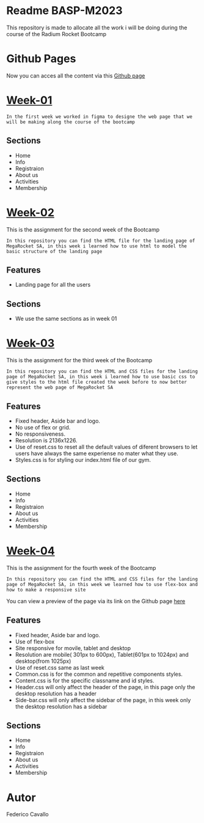 # Readme BASP-M2023

This repository is made to allocate all the work i will be doing during the course of the Radium Rocket Bootcamp

# Github Pages

Now you can acces all the content via this [Github page](https://cavallofede.github.io/BaSP-2023/)

# [Week-01](https://www.figma.com/file/IGkIxih6STHxdBqnuGYTlR/BaSP-m2023-MegaRocket-Nico)

`In the first week we worked in figma to designe the web page that we will be making along the course of the bootcamp `

## Sections

- Home
- Info
- Registraion
- About us
- Activities
- Membership

# [Week-02](https://github.com/CavalloFede/BaSP-2023/tree/master/Week-02)

This is the assignment for the second week of the Bootcamp

`In this repository you can find the HTML file for the landing page of MegaRocket SA, in this week i learned how to use html to model the basic structure of the landing page`

## Features

- Landing page for all the users

## Sections

- We use the same sections as in week 01

# [Week-03](https://github.com/CavalloFede/BaSP-2023/tree/master/Week-03)

This is the assignment for the third week of the Bootcamp

`In this repository you can find the HTML and CSS files for the landing page of MegaRocket SA, in this week i learned how to use basic css to give styles to the html file created the week before to now better represent the web page of MegaRocket SA`

## Features

- Fixed header, Aside bar and logo.
- No use of flex or grid.
- No responsiveness.
- Resolution is 2136x1226.
- Use of reset.css to reset all the default values of diferent browsers to let users have always the same experiense no mater what they use.
- Styles.css is for styling our index.html file of our gym.

## Sections

- Home
- Info
- Registraion
- About us
- Activities
- Membership

# [Week-04](https://github.com/CavalloFede/BaSP-2023/tree/master/Week-04)

This is the assignment for the fourth week of the Bootcamp

`In this repository you can find the HTML and CSS files for the landing page of MegaRocket SA, in this week we learned how to use flex-box and how to make a responsive site`

You can view a preview of the page via its link on the Github page [here](https://cavallofede.github.io/BaSP-2023/Week-04/)

## Features

- Fixed header, Aside bar and logo.
- Use of flex-box
- Site responsive for movile, tablet and desktop
- Resolution are mobile( 301px to 600px), Tablet(601px to 1024px) and desktop(from 1025px)
- Use of reset.css same as last week
- Common.css is for the common and repetitive components styles.
- Content.css is for the specific classname and id styles.
- Header.css will only affect the header of the page, in this page only the desktop resolution has a header
- Side-bar.css will only affect the sidebar of the page, in this week only the desktop resolution has a sidebar

## Sections

- Home
- Info
- Registraion
- About us
- Activities
- Membership



# Autor

Federico Cavallo
